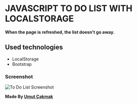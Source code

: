 # JAVASCRIPT TO DO LIST WITH LOCALSTORAGE

**When the page is refreshed, the list doesn't go away.**

## Used technologies

- LocalStorage
- Bootstrap


### Screenshot
![To Do List Screenshot](https://cdn.discordapp.com/attachments/796385181921181696/1083196866096808006/todolist.png)

**Made By [Umut Çakmak](https://www.linkedin.com/in/umutcakmak1/)**